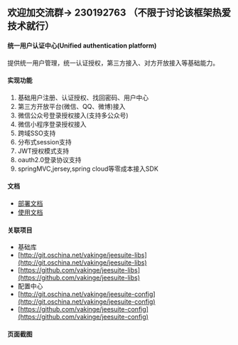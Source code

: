 ## 欢迎加交流群→ 230192763 （不限于讨论该框架热爱技术就行）

#### 统一用户认证中心(Unified authentication platform)
提供统一用户管理，统一认证授权，第三方接入、对方开放接入等基础能力。
#### 实现功能
   1. 基础用户注册、认证授权、找回密码、用户中心
   2. 第三方开放平台(微信、QQ、微博)接入
   3. 微信公众号登录授权接入(支持多公众号)
   4. 微信小程序登录授权接入
   5. 跨域SSO支持
   6. 分布式session支持
   7. JWT授权模式支持
   8. oauth2.0登录协议支持
   9. springMVC,jersey,spring cloud等零成本接入SDK
 
#### 文档
 - [部署文档](http://www.jeesuite.com/docs/quickstart/passport.html) 
 - [使用文档](http://www.jeesuite.com/docs/integration/passport.html) 

#### 关联项目
 - 基础库
  - [http://git.oschina.net/vakinge/jeesuite-libs](http://git.oschina.net/vakinge/jeesuite-libs)
  - [https://github.com/vakinge/jeesuite-libs](https://github.com/vakinge/jeesuite-libs)
 - 配置中心
  - [http://git.oschina.net/vakinge/jeesuite-config](http://git.oschina.net/vakinge/jeesuite-config)
  - [https://github.com/vakinge/jeesuite-config](https://github.com/vakinge/jeesuite-config)

#### 页面截图




